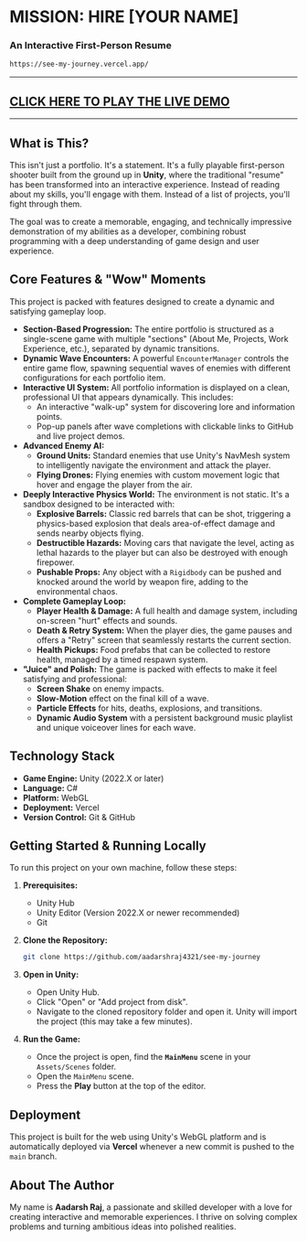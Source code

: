 # MISSION: HIRE [YOUR NAME]
### An Interactive First-Person Resume
```bash
https://see-my-journey.vercel.app/
```
---

## [CLICK HERE TO PLAY THE LIVE DEMO]([https://see-my-journey.vercel.app/])

---

## What is This?

This isn't just a portfolio. It's a statement. It's a fully playable first-person shooter built from the ground up in **Unity**, where the traditional "resume" has been transformed into an interactive experience. Instead of reading about my skills, you'll engage with them. Instead of a list of projects, you'll fight through them.

The goal was to create a memorable, engaging, and technically impressive demonstration of my abilities as a developer, combining robust programming with a deep understanding of game design and user experience.

## Core Features & "Wow" Moments

This project is packed with features designed to create a dynamic and satisfying gameplay loop.

*   **Section-Based Progression:** The entire portfolio is structured as a single-scene game with multiple "sections" (About Me, Projects, Work Experience, etc.), separated by dynamic transitions.
*   **Dynamic Wave Encounters:** A powerful `EncounterManager` controls the entire game flow, spawning sequential waves of enemies with different configurations for each portfolio item.
*   **Interactive UI System:** All portfolio information is displayed on a clean, professional UI that appears dynamically. This includes:
    *   An interactive "walk-up" system for discovering lore and information points.
    *   Pop-up panels after wave completions with clickable links to GitHub and live project demos.
*   **Advanced Enemy AI:**
    *   **Ground Units:** Standard enemies that use Unity's NavMesh system to intelligently navigate the environment and attack the player.
    *   **Flying Drones:** Flying enemies with custom movement logic that hover and engage the player from the air.
*   **Deeply Interactive Physics World:** The environment is not static. It's a sandbox designed to be interacted with:
    *   **Explosive Barrels:** Classic red barrels that can be shot, triggering a physics-based explosion that deals area-of-effect damage and sends nearby objects flying.
    *   **Destructible Hazards:** Moving cars that navigate the level, acting as lethal hazards to the player but can also be destroyed with enough firepower.
    *   **Pushable Props:** Any object with a `Rigidbody` can be pushed and knocked around the world by weapon fire, adding to the environmental chaos.
*   **Complete Gameplay Loop:**
    *   **Player Health & Damage:** A full health and damage system, including on-screen "hurt" effects and sounds.
    *   **Death & Retry System:** When the player dies, the game pauses and offers a "Retry" screen that seamlessly restarts the current section.
    *   **Health Pickups:** Food prefabs that can be collected to restore health, managed by a timed respawn system.
*   **"Juice" and Polish:** The game is packed with effects to make it feel satisfying and professional:
    *   **Screen Shake** on enemy impacts.
    *   **Slow-Motion** effect on the final kill of a wave.
    *   **Particle Effects** for hits, deaths, explosions, and transitions.
    *   **Dynamic Audio System** with a persistent background music playlist and unique voiceover lines for each wave.

## Technology Stack

*   **Game Engine:** Unity (2022.X or later)
*   **Language:** C#
*   **Platform:** WebGL
*   **Deployment:** Vercel
*   **Version Control:** Git & GitHub

## Getting Started & Running Locally

To run this project on your own machine, follow these steps:

1.  **Prerequisites:**
    *   Unity Hub
    *   Unity Editor (Version 2022.X or newer recommended)
    *   Git

2.  **Clone the Repository:**
    ```bash
    git clone https://github.com/aadarshraj4321/see-my-journey
    ```

3.  **Open in Unity:**
    *   Open Unity Hub.
    *   Click "Open" or "Add project from disk".
    *   Navigate to the cloned repository folder and open it. Unity will import the project (this may take a few minutes).

4.  **Run the Game:**
    *   Once the project is open, find the **`MainMenu`** scene in your `Assets/Scenes` folder.
    *   Open the `MainMenu` scene.
    *   Press the **Play** button at the top of the editor.

## Deployment

This project is built for the web using Unity's WebGL platform and is automatically deployed via **Vercel** whenever a new commit is pushed to the `main` branch.

## About The Author

My name is **Aadarsh Raj**, a passionate and skilled developer with a love for creating interactive and memorable experiences. I thrive on solving complex problems and turning ambitious ideas into polished realities.
